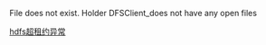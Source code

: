 File does not exist. Holder DFSClient_does not have any open files

[hdfs超租约异常](https://www.cnblogs.com/wangxiaowei/p/3317479.html)

